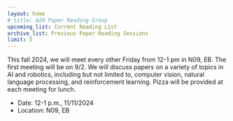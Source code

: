 ```yaml
---
layout: home
# title: AIR Paper Reading Group
upcoming_list: Current Reading List
archive_list: Previous Paper Reading Sessions
limit: 5
---
```


This fall 2024, we will meet every other Friday from 12-1 pm in N09, EB. The first meeting will be on 9/2.
We will discuss papers on a variety of topics in AI and robotics, including but not limited to, computer vision, natural language processing, and reinforcement learning.
Pizza will be provided at each meeting for lunch.

- Date: 12-1 p.m., 11/11/2024
- Location: N09, EB
